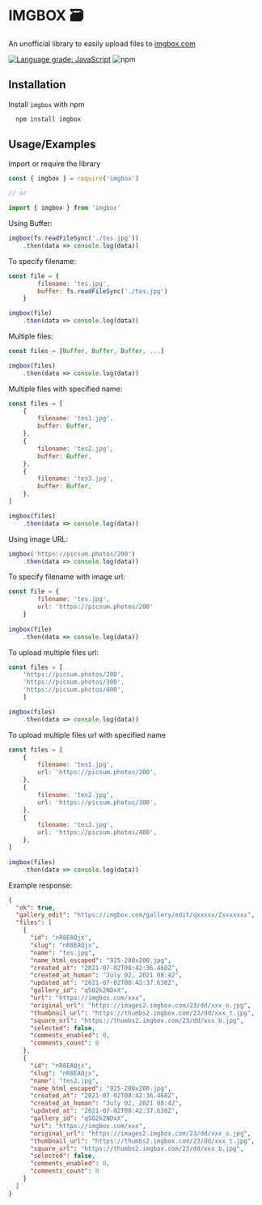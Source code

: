 
# IMGBOX 🗃

An unofficial library to easily upload files to [imgbox.com](https://imgbox.com)

[![Language grade: JavaScript](https://img.shields.io/lgtm/grade/javascript/g/0wx/imgbox.svg?logo=lgtm&logoWidth=18)](https://lgtm.com/projects/g/0wx/imgbox/context:javascript)
![npm](https://img.shields.io/npm/v/imgbox?color=00df00)

## Installation 

Install `imgbox` with npm

```bash 
  npm install imgbox
```
    
## Usage/Examples

import or require the library
```javascript
const { imgbox } = require('imgbox')

// or

import { imgbox } from 'imgbox'
```
Using Buffer:
```javascript
imgbox(fs.readFileSync('./tes.jpg'))
    .then(data => console.log(data))
```
To specify filename:
```javascript
const file = {
        filename: 'tes.jpg',
        buffer: fs.readFileSync('./tes.jpg')
    }

imgbox(file)
    .then(data => console.log(data))
```

Multiple files:
```javascript
const files = [Buffer, Buffer, Buffer, ...]

imgbox(files)
    .then(data => console.log(data))
```
Multiple files with specified name:
```javascript
const files = [
    {
        filename: 'tes1.jpg',
        buffer: Buffer,
    },
    {
        filename: 'tes2.jpg',
        buffer: Buffer,
    },
    {
        filename: 'tes3.jpg',
        buffer: Buffer,
    },
]

imgbox(files)
    .then(data => console.log(data))
```
Using image URL:
```javascript
imgbox('https://picsum.photos/200')
    .then(data => console.log(data))
```
To specify filename with image url:
```javascript
const file = {
        filename: 'tes.jpg',
        url: 'https://picsum.photos/200'
    }
    
imgbox(file)
    .then(data => console.log(data))
```
To upload multiple files url:
```javascript
const files = [
    'https://picsum.photos/200', 
    'https://picsum.photos/300',
    'https://picsum.photos/400',
    ]

imgbox(files)
    .then(data => console.log(data))
```
To upload multiple files url with specified name
```javascript
const files = [
    {
        filename: 'tes1.jpg',
        url: 'https://picsum.photos/200',
    },
    {
        filename: 'tes2.jpg',
        url: 'https://picsum.photos/300',
    },
    {
        filename: 'tes3.jpg',
        url: 'https://picsum.photos/400',
    },
]

imgbox(files)
    .then(data => console.log(data))
```

Example response:
```json
{
  "ok": true,
  "gallery_edit": "https://imgbox.com/gallery/edit/qxxxxx/Zxxxxxxx",
  "files": [
    {
      "id": "nR8EAQjx",
      "slug": "nR8EAQjx",
      "name": "tes.jpg",
      "name_html_escaped": "925-200x200.jpg",
      "created_at": "2021-07-02T08:42:36.468Z",
      "created_at_human": "July 02, 2021 08:42",
      "updated_at": "2021-07-02T08:42:37.638Z",
      "gallery_id": "qSO2k2NDxX",
      "url": "https://imgbox.com/xxx",
      "original_url": "https://images2.imgbox.com/23/dd/xxx_o.jpg",
      "thumbnail_url": "https://thumbs2.imgbox.com/23/dd/xxx_t.jpg",
      "square_url": "https://thumbs2.imgbox.com/23/dd/xxx_b.jpg",
      "selected": false,
      "comments_enabled": 0,
      "comments_count": 0
    },
    {
      "id": "nR8EAQjx",
      "slug": "nR8EAQjx",
      "name": "tes2.jpg",
      "name_html_escaped": "925-200x200.jpg",
      "created_at": "2021-07-02T08:42:36.468Z",
      "created_at_human": "July 02, 2021 08:42",
      "updated_at": "2021-07-02T08:42:37.638Z",
      "gallery_id": "qSO2k2NDxX",
      "url": "https://imgbox.com/xxx",
      "original_url": "https://images2.imgbox.com/23/dd/xxx_o.jpg",
      "thumbnail_url": "https://thumbs2.imgbox.com/23/dd/xxx_t.jpg",
      "square_url": "https://thumbs2.imgbox.com/23/dd/xxx_b.jpg",
      "selected": false,
      "comments_enabled": 0,
      "comments_count": 0
    }
  ]
}
```
  
